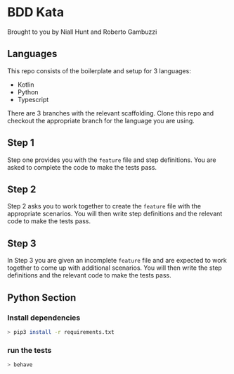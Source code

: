 # BDD Kata

Brought to you by Niall Hunt and Roberto Gambuzzi

## Languages

This repo consists of the boilerplate and setup for 3 languages:

* Kotlin
* Python
* Typescript

There are 3 branches with the relevant scaffolding. Clone this repo and checkout the appropriate branch for the language you are using.

## Step 1

Step one provides you with the `feature` file and step definitions. You are asked to complete the code to make the tests pass.

## Step 2

Step 2 asks you to work together to create the `feature` file with the appropriate scenarios. You will then write step definitions and the relevant code to make the tests pass.

## Step 3

In Step 3 you are given an incomplete `feature` file and are expected to work together to come up with additional scenarios. You will then write the step definitions and the relevant code to make the tests pass.

## Python Section

### Install dependencies

```bash
> pip3 install -r requirements.txt
```

### run the tests

```bash
> behave 
```